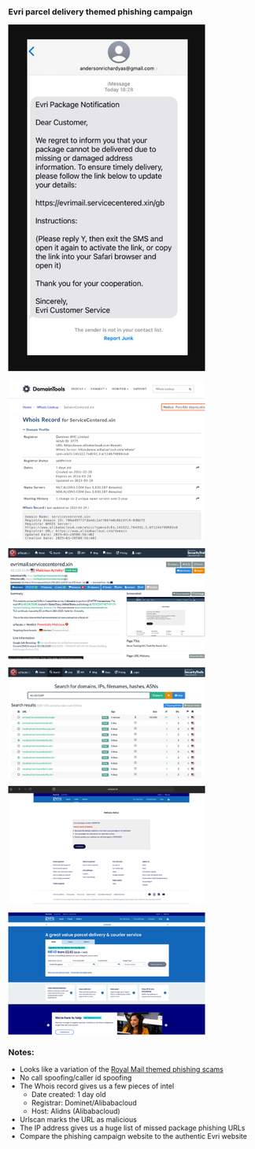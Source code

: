 ### Evri parcel delivery themed phishing campaign

<img
src="https://github.com/thequietlife/phishing-analysis/blob/3811662a08e1e1455074c3110dbdb38edfecf5f1/images/evri%20package.png"
alt="SMS supposedly from UK parcel delivery company" width="400"/>

<img
src="https://github.com/thequietlife/phishing-analysis/blob/3bbe544225cbed17b5240547fa4d0621459d2bb8/images/Evri%20Whois.png"
alt="Whois record" width="400"/>

<img
src="https://github.com/thequietlife/phishing-analysis/blob/95fa92581ceb6035ecdd45989631ba40a2bb6396/images/evri%20urlscan.png"
alt="urlscan record" width="400"/>

<img
src="https://github.com/thequietlife/phishing-analysis/blob/8bf0fbab23c8daea82b21353af5d0380366d89af/images/evri%20IP%20search.png"
alt="urlscan IP record" width="400"/>

<img
src="https://github.com/thequietlife/phishing-analysis/blob/6e39a9f39bbf75529ab470af4ac422afb39067fc/images/evri%20phishing%20website.png"
alt="evri phishing website" width="400"/>

<img
src="https://github.com/thequietlife/phishing-analysis/blob/6e39a9f39bbf75529ab470af4ac422afb39067fc/images/evri%20authentic%20website.png"
alt="evri authentic website" width="400"/>


### Notes:

* Looks like a variation of the [Royal Mail themed phishing scams](https://youtu.be/i5x_FOGy7Kk?si=pg9v-oh7rcxZPwSy)
* No call spoofing/caller id spoofing
* The Whois record gives us a few pieces of intel
  - Date created: 1 day old
  - Registrar: Dominet/Alibabacloud
  - Host: Alidns (Alibabacloud)
* Urlscan marks the URL as malicious
* The IP address gives us a huge list of missed package phishing URLs
* Compare the phishing campaign website to the authentic Evri website
   
